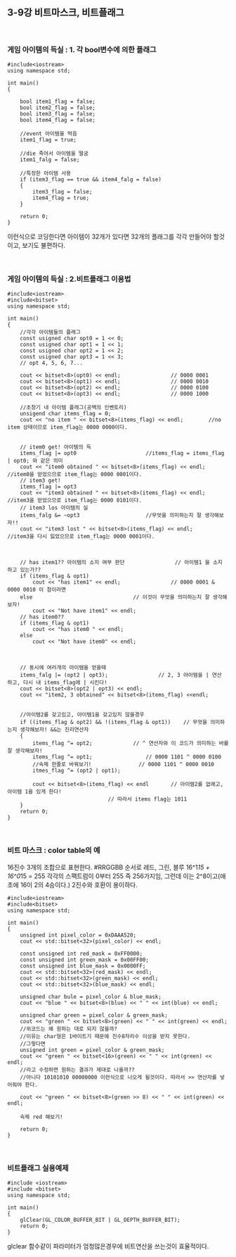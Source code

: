 ## 3-9강 비트마스크, 비트플래그

<br>

### 게임 아이템의 득실 : 1. 각 bool변수에 의한 플래그
	
	#include<iostream>
	using namespace std;

	int main()
	{

		bool item1_flag = false;
		bool item2_flag = false;
		bool item3_flag = false;
		bool item4_flag = false;

		//event 아이템을 먹음
		item1_flag = true;

		//die 죽어서 아이템을 떨굼
		item1_falg = false;

		//특정한 아이템 사용
		if (item3_flag == true && item4_falg = false)
		{
			item3_flag = false;
			item4_flag = true;
		}
		
		return 0;
	}
이런식으로 코딩한다면 아이템이 32개가 있다면 32개의 플래그를 각각 만들어야 할것이고,
보기도 불편하다.

<br>

### 게임 아이템의 득실 : 2.비트플래그 이용법

	#include<iostream>
	#include<bitset>
	using namespace std;

	int main()
	{
		//각각 아이템들의 플래그
		const usigned char opt0 = 1 << 0;
		const usigned char opt1 = 1 << 1;
		const usigned char opt2 = 1 << 2;
		const usigned char opt3 = 1 << 3;
		// opt 4, 5, 6, 7...

		cout << bitset<8>(opt0) << endl;				// 0000 0001
		cout << bitset<8>(opt1) << endl;				// 0000 0010
		cout << bitset<8>(opt2) << endl;				// 0000 0100
		cout << bitset<8>(opt3) << endl;				// 0000 1000
		
		//초창기 내 아이템 플래그(공백의 인벤토리)
		unsigend char items_flag = 0;					
		cout << "no item " << bitset<8>(items_flag) << endl;		//no item 상태이므로 item_flag는 0000 0000이다. 


		// item0 get! 아이템의 득
		items_flag |= opt0						//items_flag = items_flag | opt0; 와 같은 의미 
		cout << "item0 obtained " << bitset<8>(items_flag) << endl;	//item0을 얻었으므로 item_flag는 0000 0001이다.
		// item3 get!
		items_flag |= opt3
		cout << "item3 obtained " << bitset<8>(items_flag) << endl;	//item3을 얻었으므로 item_flag는 0000 0101이다.
		// item3 los 아이템의 실
		items_falg &= ~opt3						//무엇을 의미하는지 잘 생각해보자!!
		cout << "item3 lost " << bitset<8>(items_flag) << endl;		//item3을 다시 잃었으므로 item_flag는 0000 0001이다.



		// has item1?? 아이템의 소지 여부 판단				// 아이템1 을 소지 하고 있는가??
		if (items_flag & opt1)										
			cout << "has item1" << endl;				// 0000 0001 & 0000 0010 이 참이라면
		else								// 이것이 무엇을 의미하는지 잘 생각해 보자!
			cout << "Not have item1" << endl;						
		// has item0??
		if (items_flag & opt1)
			cout << "has item0 " << endl;
		else 
			cout << "Not have item0" << endl;

		

		// 동시에 여러개의 아이템을 얻을때
		items_falg |= (opt2 | opt3);				// 2, 3 아이템을 | 연산 하고, 다시 내 items_flag에 | 시킨다!
		cout << bitset<8>(opt2 | opt3) << endl;
		cout << "item2, 3 obtained" << bitset<8>(items_flag) <<endl;

		
		//아이템2를 갖고있고, 아이템1을 갖고있지 않을경우			
		if ((items_flag & opt2) && !(items_flag & opt1))	// 무엇을 의미하는지 생각해보자! &&는 진리연산자
		{
			items_flag ^= opt2;				// ^ 연산자와 이 코드가 의미하는 바를 잘 생각해보자!
			items_flag ^= opt1;			        // 0000 1101 ^ 0000 0100
			//숙제 한줄로 바꿔보기!				 // 0000 1101 ^ 0000 0010
			itmes_flag ^= (opt2 | opt1);

			cout << bitset<8>(items_flag) << endl		// 아이템2를 없애고, 아이템 1을 있게 한다!
									// 따라서 items flag는 1011
		}
		return 0;
	}

<br>

### 비트 마스크 : color table의 예

16진수 3개의 조합으로 표현한다. #RRGGBB 순서로 레드, 그린, 블루 
16^1*15 + 16^0*15 = 255 
각각의 스팩트럼이 0부터 255 즉 256가지임, 그런데 이는 2^8이고(애초에 16이 2의 4승이다.) 2진수와 호환이 용이하다.

	#include<iostream>
	#include<bitset>
	using namespace std;
	
	int main()
	{
		unsigned int pixel_color = 0xDAAA520;
		cout << std::bitset<32>(pixel_color) << endl;
		
		const unsigned int red_mask = 0xFF0000;
		const unsigned int green_mask = 0x00FF00;
		const unsigned int blue_mask = 0x0000FF;
		cout << std::bitset<32>(red_mask) << endl;
		cout << std::bitset<32>(green_mask) << endl;
		cout << std::bitset<32>(blue_mask) << endl;

		unsigned char bule = pixel_color & blue_mask;
		cout << "blue " << bitset<8>(blue) << " " << int(blue) << endl;
		
		unsigned char green = pixel_color & green_mask;
		cout << "green " << bitset<8>(green) << " " << int(green) << endl;		
		//위코드는 왜 원하는 대로 되지 않을까?
		//이유는 char형은 1바이트기 때문에 진수8자리수 이상을 받지 못한다.
		//그렇다면
		unsigned int green = pixel_color & green_mask; 
		cout << "green " << bitset<16>(green) << " " << int(green) << endl;
		//라고 수정하면 원하는 결과가 제대로 나올까??
		//아니다 10101010 00000000 이런식으로 나오게 될것이다. 따라서 >> 연산자를 넣어줘야 한다.

		cout << "green " << bitset<8>(green >> 8) << " " << int(green) << endl;

		숙제 red 해보기!
		
		return 0;
	}

<br>

### 비트플래그 실용예제

	#include <iostream>
	#include <bitset>
	using namespace std;

	int main()
	{
		glClear(GL_COLOR_BUFFER_BIT | GL_DEPTH_BUFFER_BIT);
		return 0;
	}

glclear 함수같이 파라미터가 엄청많은경우에 비트연산을 쓰는것이 효율적이다.
